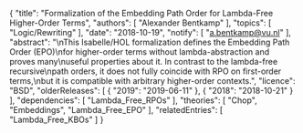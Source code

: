 {
    "title": "Formalization of the Embedding Path Order for Lambda-Free Higher-Order Terms",
    "authors": [
        "Alexander Bentkamp"
    ],
    "topics": [
        "Logic/Rewriting"
    ],
    "date": "2018-10-19",
    "notify": [
        "a.bentkamp@vu.nl"
    ],
    "abstract": "\nThis Isabelle/HOL formalization defines the Embedding Path Order (EPO)\nfor higher-order terms without lambda-abstraction and proves many\nuseful properties about it. In contrast to the lambda-free recursive\npath orders, it does not fully coincide with RPO on first-order terms,\nbut it is compatible with arbitrary higher-order contexts.",
    "licence": "BSD",
    "olderReleases": [
        {
            "2019": "2019-06-11"
        },
        {
            "2018": "2018-10-21"
        }
    ],
    "dependencies": [
        "Lambda_Free_RPOs"
    ],
    "theories": [
        "Chop",
        "Embeddings",
        "Lambda_Free_EPO"
    ],
    "relatedEntries": [
        "Lambda_Free_KBOs"
    ]
}